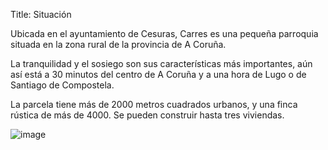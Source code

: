 Title: Situación

Ubicada en el ayuntamiento de Cesuras, Carres es una pequeña parroquia situada en la zona rural de la provincia de A Coruña.

La tranquilidad y el sosiego son sus características más importantes, aún así está a 30 minutos del centro de A Coruña y a una hora de Lugo o de Santiago de Compostela.

La parcela tiene más de 2000 metros cuadrados urbanos, y una finca rústica de más de 4000. Se pueden construir hasta tres viviendas.

![image](https://github.com/ck160/ck160.github.io/blob/master/img/Finca%201.png?raw=true)